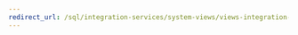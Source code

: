 ```yaml
--- 
redirect_url: /sql/integration-services/system-views/views-integration-services-catalog 
--- 
```

